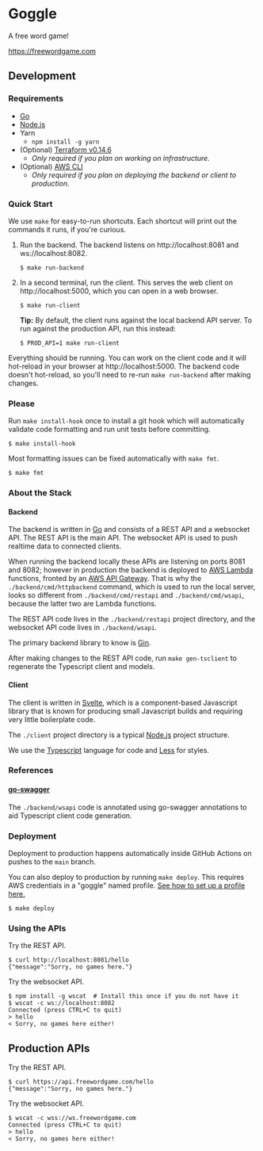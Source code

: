 # Goggle

A free word game!

https://freewordgame.com

## Development

### Requirements

- [Go](https://golang.org/doc/install)
- [Node.js](https://nodejs.org/)
- Yarn
  - `npm install -g yarn`
- (Optional) [Terraform v0.14.6](https://learn.hashicorp.com/tutorials/terraform/install-cli)
  - _Only required if you plan on working on infrastructure._
- (Optional) [AWS CLI](https://docs.aws.amazon.com/cli/latest/userguide/install-cliv2.html)
  - _Only required if you plan on deploying the backend or client to production._

### Quick Start

We use `make` for easy-to-run shortcuts. Each shortcut will print out the commands it runs, if
you're curious.

1. Run the backend. The backend listens on http://localhost:8081 and ws://localhost:8082.

   ```shell
   $ make run-backend
   ```

2. In a second terminal, run the client. This serves the web client on http://localhost:5000, which
   you can open in a web browser.

   ```shell
   $ make run-client
   ```

   **Tip:** By default, the client runs against the local backend API server. To run against the
   production API, run this instead:

   ```shell
   $ PROD_API=1 make run-client
   ```

Everything should be running. You can work on the client code and it will hot-reload in your browser
at http://localhost:5000. The backend code doesn't hot-reload, so you'll need to re-run
`make run-backend` after making changes.

### Please

Run `make install-hook` once to install a git hook which will automatically validate code formatting
and run unit tests before committing.

```shell
$ make install-hook
```

Most formatting issues can be fixed automatically with `make fmt`.

```shell
$ make fmt
```

### About the Stack

#### Backend

The backend is written in [Go](https://golang.org/) and consists of a REST API and a websocket API.
The REST API is the main API. The websocket API is used to push realtime data to connected clients.

When running the backend locally these APIs are listening on ports 8081 and 8082; however in
production the backend is deployed to [AWS Lambda](https://aws.amazon.com/lambda/) functions,
fronted by an [AWS API Gateway](https://aws.amazon.com/api-gateway/). That is why the
`./backend/cmd/httpbackend` command, which is used to run the local server, looks so different from
`./backend/cmd/restapi` and `./backend/cmd/wsapi`, because the latter two are Lambda functions.

The REST API code lives in the `./backend/restapi` project directory, and the websocket API code
lives in `./backend/wsapi`.

The primary backend library to know is [Gin](https://github.com/gin-gonic/gin).

After making changes to the REST API code, run `make gen-tsclient` to regenerate the Typescript
client and models.

#### Client

The client is written in [Svelte](https://svelte.dev/), which is a component-based Javascript
library that is known for producing small Javascript builds and requiring very little boilerplate
code.

The `./client` project directory is a typical [Node.js](https://nodejs.org/) project structure.

We use the [Typescript](https://www.typescriptlang.org/) language for code and
[Less](http://lesscss.org/) for styles.

### References

#### [go-swagger](https://goswagger.io/use/spec.html)

The `./backend/wsapi` code is annotated using go-swagger annotations to aid Typescript client code
generation.

### Deployment

Deployment to production happens automatically inside GitHub Actions on pushes to the `main` branch.

You can also deploy to production by running `make deploy`. This requires AWS credentials in a
"goggle" named profile.
[See how to set up a profile here.](https://docs.aws.amazon.com/cli/latest/userguide/cli-configure-profiles.html)

```shell
$ make deploy
```

### Using the APIs

Try the REST API.

```shell
$ curl http://localhost:8081/hello
{"message":"Sorry, no games here."}
```

Try the websocket API.

```shell
$ npm install -g wscat  # Install this once if you do not have it
$ wscat -c ws://localhost:8082
Connected (press CTRL+C to quit)
> hello
< Sorry, no games here either!
```

## Production APIs

Try the REST API.

```shell
$ curl https://api.freewordgame.com/hello
{"message":"Sorry, no games here."}
```

Try the websocket API.

```shell
$ wscat -c wss://ws.freewordgame.com
Connected (press CTRL+C to quit)
> hello
< Sorry, no games here either!
```

